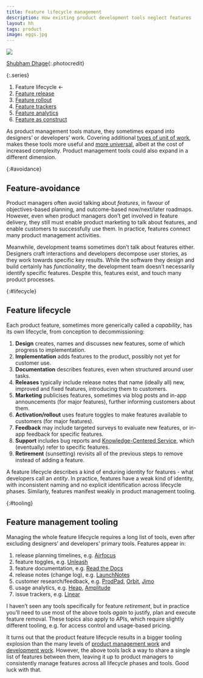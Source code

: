 ```yaml
---
title: Feature lifecycle management
description: How existing product development tools neglect features
layout: hh
tags: product
image: eggs.jpg
---
```


![](eggs.jpg)

[Shubham Dhage](https://unsplash.com/photos/qgo7Tt_NWD0){:.photocredit}

{:.series}
1. Feature lifecycle ←
2. [Feature release](feature-release)
3. [Feature rollout](feature-rollout)
4. [Feature trackers](feature-tracker)
5. [Feature analytics](feature-analytics)
6. [Feature as construct](feature-construct)

As product management tools mature, they sometimes expand into designers’ or developers’ work.
Covering additional [types of unit of work](units-of-work),
makes these tools more useful and [more universal](universal-tools),
albeit at the cost of increased complexity.
Product management tools could also expand in a different dimension.

{:#avoidance}
## Feature-avoidance

Product managers often avoid talking about _features_, in favour of objectives-based planning, and outcome-based now/next/later roadmaps.
However, even when product managers don’t get involved in feature delivery,
they still must enable product marketing to talk about features, and enable customers to successfully use them.
In practice, features connect many product management activities.

Meanwhile, development teams sometimes don’t talk about features either.
Designers craft interactions and developers decompose user stories, as they work towards specific key results.
While the software they design and build certainly has _functionality_, the development team doesn’t necessarily identify specific features.
Despite this, features exist, and touch many product processes.

{:#lifecycle}
## Feature lifecycle

Each product feature, sometimes more generically called a _capability_, has its own lifecycle, from conception to decommissioning:

1. **Design** creates, names and discusses new features, some of which progress to implementation.
2. **Implementation** adds features to the product, possibly not yet for customer use.
3. **Documentation** describes features, even when structured around user tasks.
4. **Releases** typically include release notes that name (ideally all)
   new, improved and fixed features, introducing them to customers.
5. **Marketing** publicises features, sometimes via blog posts and in-app announcements
   (for major features), further informing customers about them.
6. **Activation/rollout** uses feature toggles to make features available to customers
   (for major features).
7. **Feedback** may include targeted surveys to evaluate new features,
   or in-app feedback for specific features.
8. **Support** includes bug reports and 
   [Knowledge-Centered Service](https://en.wikipedia.org/wiki/Knowledge-centered_support), 
   which (eventually) refer to specific features.
9. **Retirement** (sunsetting) revisits all of the previous steps to remove instead of adding a feature.

A feature lifecycle describes a kind of enduring identity for features - what developers call an _entity_.
In practice, features have a weak kind of identity, with inconsistent naming and no explicit identification across lifecycle phases.
Similarly, features manifest weakly in product management tooling.

{:#tooling}
## Feature management tooling

Managing the whole feature lifecycle requires a long list of tools, even after excluding designers’ and developers’ primary tools.
Features appear in:

1. release planning timelines, e.g. [Airfocus](airfocus-review)
2. feature toggles, e.g. [Unleash](https://www.getunleash.io)
3. feature documentation, e.g. [Read the Docs](https://about.readthedocs.com)
4. release notes (change log), e.g. [LaunchNotes](https://www.launchnotes.com)
5. customer research/feedback, e.g. [ProdPad](https://www.prodpad.com/), [Orbit](orbit-review), [Jimo](https://www.linkedin.com/company/usejimo/)
6. usage analytics, e.g. [Heap](https://www.heap.io/), [Amplitude](https://amplitude.com)
7. issue trackers, e.g. [Linear](https://linear.app/)

I haven’t seen any tools specifically for feature _retirement_, but in practice you’ll need to use most of the above tools _again_ to justify, plan and execute feature removal.
These topics also apply to APIs, which require slightly different tooling, e.g. for access control and usage-based pricing.

It turns out that the product feature lifecycle results in a bigger tooling explosion than the many levels of
[product management work](simplify-product-work) and [development work](simplify-development-work).
However, the above tools lack a way to share a single list of features between them, leaving it up to product managers to consistently manage features across all lifecycle phases and tools.
Good luck with that.
